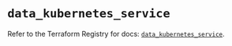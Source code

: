 # `data_kubernetes_service`

Refer to the Terraform Registry for docs: [`data_kubernetes_service`](https://registry.terraform.io/providers/hashicorp/kubernetes/2.37.1/docs/data-sources/service).
